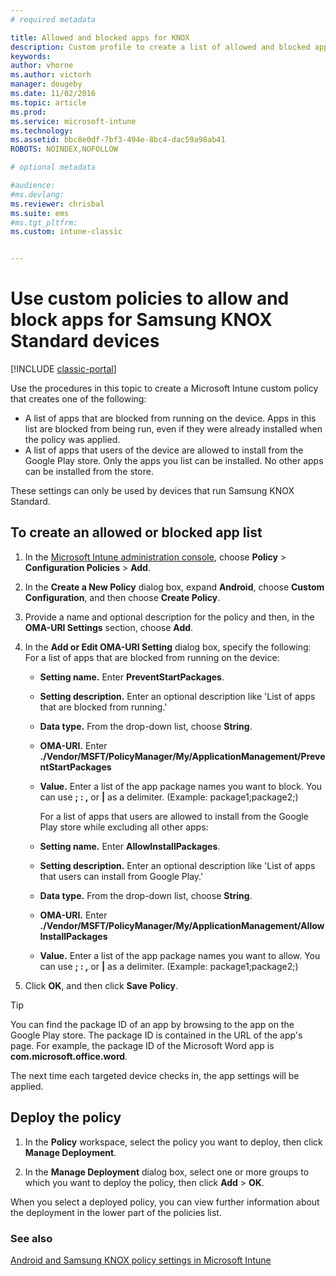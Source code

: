 ```yaml
---
# required metadata

title: Allowed and blocked apps for KNOX 
description: Custom profile to create a list of allowed and blocked apps for KNOX.
keywords:
author: vhorne
ms.author: victorh
manager: dougeby
ms.date: 11/02/2016
ms.topic: article
ms.prod:
ms.service: microsoft-intune
ms.technology:
ms.assetid: bbc8e0df-7bf3-494e-8bc4-dac59a98ab41
ROBOTS: NOINDEX,NOFOLLOW

# optional metadata

#audience:
#ms.devlang:
ms.reviewer: chrisbal
ms.suite: ems
#ms.tgt_pltfrm:
ms.custom: intune-classic


---
```

# Use custom policies to allow and block apps for Samsung KNOX Standard devices

[!INCLUDE [classic-portal](../includes/classic-portal.md)]

Use the procedures in this topic to create a Microsoft Intune custom policy that creates one of the following:

- A list of apps that are blocked from running on the device. Apps in this list are blocked from being run, even if they were already installed when the policy was applied.
- A list of apps that users of the device are allowed to install from the Google Play store. Only the apps you list can be installed. No other apps can be installed from the store.

These settings can only be used by devices that run Samsung KNOX Standard.

## To create an allowed or blocked app list

1. In the [Microsoft Intune administration console](https://manage.microsoft.com/), choose **Policy** &gt; **Configuration Policies** &gt; **Add**.
2. In the **Create a New Policy** dialog box, expand **Android**, choose **Custom Configuration**, and then choose **Create Policy**.
3. Provide a name and optional description for the policy and then, in the **OMA-URI Settings** section, choose **Add**.
4. In the **Add or Edit OMA-URI Setting** dialog box, specify the following:
	For a list of apps that are blocked from running on the device:
	
   - **Setting name.** Enter **PreventStartPackages**.
   - **Setting description.** Enter an optional description like 'List of apps that are blocked from running.'
   - **Data type.** From the drop-down list, choose **String**.
   - **OMA-URI.** Enter **./Vendor/MSFT/PolicyManager/My/ApplicationManagement/PreventStartPackages**
   - **Value.** Enter a list of the app package names you want to block. You can use **; : ,** or **|** as a delimiter. (Example: package1;package2;)

     For a list of apps that users are allowed to install from the Google Play store while excluding all other apps:

   - **Setting name.** Enter **AllowInstallPackages**.
   - **Setting description.** Enter an optional description like 'List of apps that users can install from Google Play.'
   - **Data type.** From the drop-down list, choose **String**.
   - **OMA-URI.** Enter **./Vendor/MSFT/PolicyManager/My/ApplicationManagement/AllowInstallPackages**
   - **Value.** Enter a list of the app package names you want to allow. You can use **; : ,** or **|** as a delimiter. (Example: package1;package2;)

5. Click **OK**, and then click **Save Policy**. 

>[!TIP]
> You can find the package ID of an app by browsing to the app on the Google Play store. The package ID is contained in the URL of the app's page. For example, the package ID of the Microsoft Word app is **com.microsoft.office.word**.

The next time each targeted device checks in, the app settings will be applied.


## Deploy the policy

1.  In the **Policy** workspace, select the policy you want to deploy, then click **Manage Deployment**.

2.  In the **Manage Deployment** dialog box, select one or more groups to which you want to deploy the policy, then click **Add** &gt; **OK**.

 
When you select a deployed policy, you can view further information about the deployment in the lower part of the policies list.

### See also
[Android and Samsung KNOX policy settings in Microsoft Intune](android-policy-settings-in-microsoft-intune.md)
